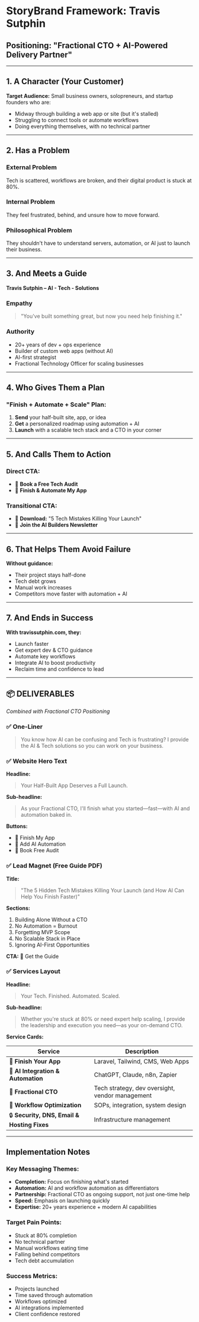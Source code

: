 # StoryBrand Framework: Travis Sutphin
## Positioning: "Fractional CTO + AI-Powered Delivery Partner"

---

## 1. A Character (Your Customer)

**Target Audience:** Small business owners, solopreneurs, and startup founders who are:

- Midway through building a web app or site (but it's stalled)
- Struggling to connect tools or automate workflows
- Doing everything themselves, with no technical partner

---

## 2. Has a Problem

### External Problem
Tech is scattered, workflows are broken, and their digital product is stuck at 80%.

### Internal Problem
They feel frustrated, behind, and unsure how to move forward.

### Philosophical Problem
They shouldn't have to understand servers, automation, or AI just to launch their business.

---

## 3. And Meets a Guide

**Travis Sutphin – AI - Tech - Solutions**

### Empathy
> "You've built something great, but now you need help finishing it."

### Authority
- 20+ years of dev + ops experience
- Builder of custom web apps (without AI)
- AI-first strategist
- Fractional Technology Officer for scaling businesses

---

## 4. Who Gives Them a Plan

### "Finish + Automate + Scale" Plan:

1. **Send** your half-built site, app, or idea
2. **Get** a personalized roadmap using automation + AI
3. **Launch** with a scalable tech stack and a CTO in your corner

---

## 5. And Calls Them to Action

### Direct CTA:
- 🚀 **Book a Free Tech Audit**
- 🧠 **Finish & Automate My App**

### Transitional CTA:
- 📩 **Download:** "5 Tech Mistakes Killing Your Launch"
- 🤖 **Join the AI Builders Newsletter**

---

## 6. That Helps Them Avoid Failure

**Without guidance:**
- Their project stays half-done
- Tech debt grows
- Manual work increases
- Competitors move faster with automation + AI

---

## 7. And Ends in Success

**With travissutphin.com, they:**
- Launch faster
- Get expert dev & CTO guidance
- Automate key workflows
- Integrate AI to boost productivity
- Reclaim time and confidence to lead

---

## 📦 DELIVERABLES
*Combined with Fractional CTO Positioning*

### ✅ One-Liner

> You know how AI can be confusing and Tech is frustrating? I provide the AI & Tech solutions so you can work on your business.

### ✅ Website Hero Text

**Headline:**
> Your Half-Built App Deserves a Full Launch.

**Sub-headline:**
> As your Fractional CTO, I'll finish what you started—fast—with AI and automation baked in.

**Buttons:**
- 🚀 Finish My App
- 🤖 Add AI Automation
- 🧠 Book Free Audit

### ✅ Lead Magnet (Free Guide PDF)

**Title:**
> "The 5 Hidden Tech Mistakes Killing Your Launch (and How AI Can Help You Finish Faster)"

**Sections:**
1. Building Alone Without a CTO
2. No Automation = Burnout
3. Forgetting MVP Scope
4. No Scalable Stack in Place
5. Ignoring AI-First Opportunities

**CTA:** 📩 Get the Guide

### ✅ Services Layout

**Headline:**
> Your Tech. Finished. Automated. Scaled.

**Sub-headline:**
> Whether you're stuck at 80% or need expert help scaling, I provide the leadership and execution you need—as your on-demand CTO.

**Service Cards:**

| Service | Description |
|---------|-------------|
| 🔧 **Finish Your App** | Laravel, Tailwind, CMS, Web Apps |
| 🤖 **AI Integration & Automation** | ChatGPT, Claude, n8n, Zapier |
| 🧠 **Fractional CTO** | Tech strategy, dev oversight, vendor management |
| 🧩 **Workflow Optimization** | SOPs, integration, system design |
| 🔒 **Security, DNS, Email & Hosting Fixes** | Infrastructure management |

---

## Implementation Notes

### Key Messaging Themes:
- **Completion:** Focus on finishing what's started
- **Automation:** AI and workflow automation as differentiators
- **Partnership:** Fractional CTO as ongoing support, not just one-time help
- **Speed:** Emphasis on launching quickly
- **Expertise:** 20+ years experience + modern AI capabilities

### Target Pain Points:
- Stuck at 80% completion
- No technical partner
- Manual workflows eating time
- Falling behind competitors
- Tech debt accumulation

### Success Metrics:
- Projects launched
- Time saved through automation
- Workflows optimized
- AI integrations implemented
- Client confidence restored
